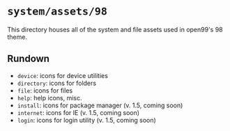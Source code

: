 # `system/assets/98`

This directory houses all of the system and file assets used in open99's 98 theme.
## Rundown
* `device`: icons for device utilities
* `directory`: icons for folders
* `file`: icons for files
* `help`: help icons, misc.
* `install`: icons for package manager (v. 1.5, coming soon)
* `internet`: icons for IE (v. 1.5, coming soon)
* `login`: icons for login utility (v. 1.5, coming soon)

